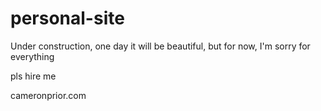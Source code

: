# personal-site

Under construction, one day it will be beautiful, but for now, I'm sorry for everything

pls hire me

cameronprior.com
